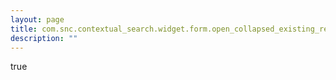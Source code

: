 ```yaml
---
layout: page
title: com.snc.contextual_search.widget.form.open_collapsed_existing_records
description: ""
---
```

true